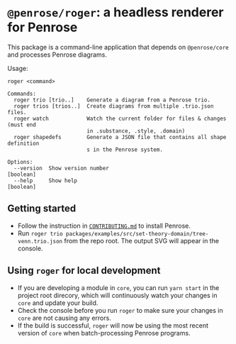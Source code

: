 # `@penrose/roger`: a headless renderer for Penrose

This package is a command-line application that depends on `@penrose/core` and processes Penrose diagrams.

Usage:

```
roger <command>

Commands:
  roger trio [trio..]    Generate a diagram from a Penrose trio.
  roger trios [trios..]  Create diagrams from multiple .trio.json files.
  roger watch            Watch the current folder for files & changes (must end
                         in .substance, .style, .domain)
  roger shapedefs        Generate a JSON file that contains all shape definition
                         s in the Penrose system.

Options:
  --version  Show version number                                       [boolean]
  --help     Show help                                                 [boolean]
```

## Getting started

- Follow the instruction in [`CONTRIBUTING.md`](/CONTRIBUTING.md) to install Penrose.
- Run `roger trio packages/examples/src/set-theory-domain/tree-venn.trio.json` from the repo root. The output SVG will appear in the console.

## Using `roger` for local development

- If you are developing a module in `core`, you can run `yarn start` in the project root direcory, which will continuously watch your changes in `core` and update your build.
- Check the console before you run `roger` to make sure your changes in `core` are not causing any errors.
- If the build is successful, `roger` will now be using the most recent version of `core` when batch-processing Penrose programs.
